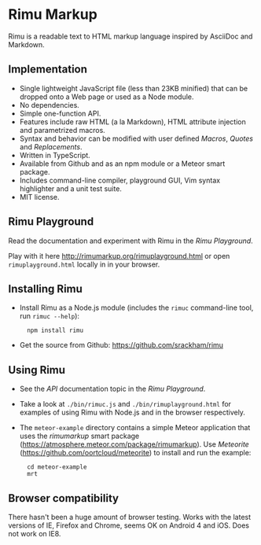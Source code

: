 # Rimu Markup

Rimu is a readable text to HTML markup language inspired by AsciiDoc
and Markdown.


## Implementation

- Single lightweight JavaScript file (less than 23KB minified) that
  can be dropped onto a Web page or used as a Node module.
- No dependencies.
- Simple one-function API.
- Features include raw HTML (a la Markdown), HTML attribute injection
  and parametrized macros.
- Syntax and behavior can be modified with user defined _Macros_,
  _Quotes_ and _Replacements_.
- Written in TypeScript.
- Available from Github and as an npm module or a Meteor smart package.
- Includes command-line compiler, playground GUI, Vim syntax
  highlighter and a unit test suite.
- MIT license.


## Rimu Playground

Read the documentation and experiment with Rimu in the _Rimu
Playground_.

Play with it here <http://rimumarkup.org/rimuplayground.html> or
open `rimuplayground.html` locally in in your browser.


## Installing Rimu

- Install Rimu as a Node.js module (includes the `rimuc` command-line
  tool, run `rimuc --help`):

        npm install rimu

- Get the source from Github: <https://github.com/srackham/rimu>


## Using Rimu

- See the _API_ documentation topic in the _Rimu Playground_.
- Take a look at `./bin/rimuc.js` and `./bin/rimuplayground.html` for
  examples of using Rimu with Node.js and in the browser respectively.
- The `meteor-example` directory contains a simple Meteor application
  that uses the _rimumarkup_ smart package
  (<https://atmosphere.meteor.com/package/rimumarkup>). Use
  _Meteorite_ (<https://github.com/oortcloud/meteorite>) to install
  and run the example:

        cd meteor-example
        mrt


## Browser compatibility

There hasn't been a huge amount of browser testing. Works with the
latest versions of IE, Firefox and Chrome, seems OK on Android 4 and
iOS.  Does not work on IE8.
